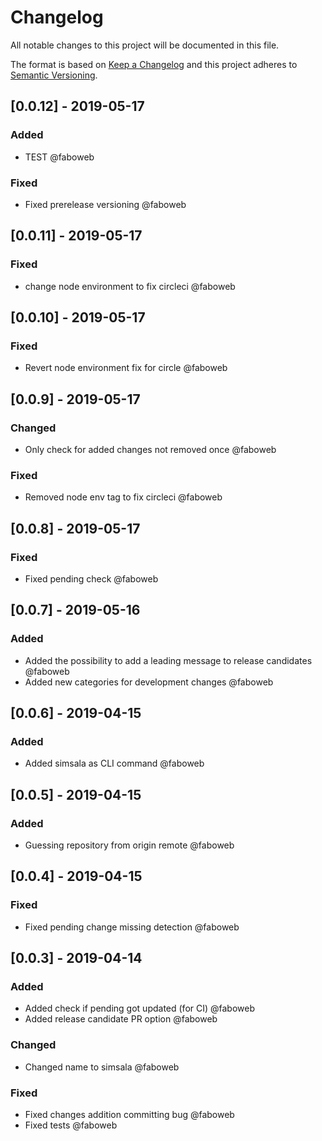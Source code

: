 # Changelog

All notable changes to this project will be documented in this file.

The format is based on [Keep a Changelog](http://keepachangelog.com/en/1.0.0/)
and this project adheres to [Semantic Versioning](http://semver.org/spec/v2.0.0.html).

<!-- SIMSALA --> <!-- DON'T DELETE, used for automatic changelog updates -->

## [0.0.12] - 2019-05-17

### Added

- TEST @faboweb

### Fixed

- Fixed prerelease versioning @faboweb

## [0.0.11] - 2019-05-17

### Fixed

- change node environment to fix circleci @faboweb

## [0.0.10] - 2019-05-17

### Fixed

- Revert node environment fix for circle @faboweb

## [0.0.9] - 2019-05-17

### Changed

- Only check for added changes not removed once @faboweb

### Fixed

- Removed node env tag to fix circleci @faboweb

## [0.0.8] - 2019-05-17

### Fixed

- Fixed pending check @faboweb

## [0.0.7] - 2019-05-16

### Added

- Added the possibility to add a leading message to release candidates @faboweb
- Added new categories for development changes @faboweb

## [0.0.6] - 2019-04-15

### Added

- Added simsala as CLI command @faboweb

## [0.0.5] - 2019-04-15

### Added

- Guessing repository from origin remote @faboweb

## [0.0.4] - 2019-04-15

### Fixed

- Fixed pending change missing detection @faboweb

## [0.0.3] - 2019-04-14

### Added

- Added check if pending got updated (for CI) @faboweb
- Added release candidate PR option @faboweb

### Changed

- Changed name to simsala @faboweb

### Fixed

- Fixed changes addition committing bug @faboweb
- Fixed tests @faboweb
